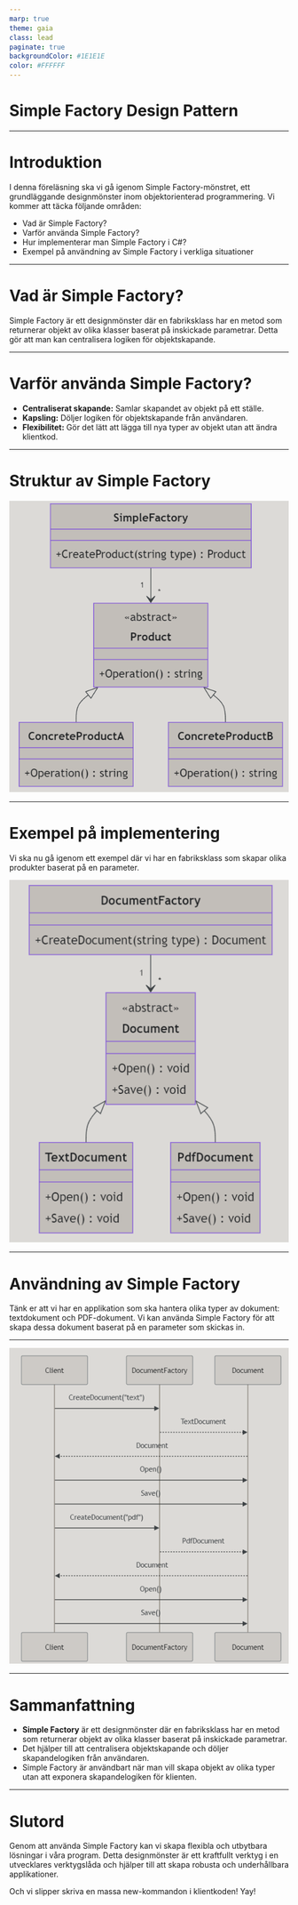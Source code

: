```yaml
---
marp: true
theme: gaia
class: lead
paginate: true
backgroundColor: #1E1E1E
color: #FFFFFF
---
```


# Simple Factory Design Pattern

---

# Introduktion

I denna föreläsning ska vi gå igenom Simple Factory-mönstret, ett grundläggande designmönster inom objektorienterad programmering. Vi kommer att täcka följande områden:

- Vad är Simple Factory?
- Varför använda Simple Factory?
- Hur implementerar man Simple Factory i C#?
- Exempel på användning av Simple Factory i verkliga situationer

---

# Vad är Simple Factory?

Simple Factory är ett designmönster där en fabriksklass har en metod som returnerar objekt av olika klasser baserat på inskickade parametrar. Detta gör att man kan centralisera logiken för objektskapande.

---

# Varför använda Simple Factory?

- **Centraliserat skapande:** Samlar skapandet av objekt på ett ställe.
- **Kapsling:** Döljer logiken för objektskapande från användaren.
- **Flexibilitet:** Gör det lätt att lägga till nya typer av objekt utan att ändra klientkod.

---

# Struktur av Simple Factory

![Simple Favtory](images/02_simple_factory_01.png)

---

# Exempel på implementering

Vi ska nu gå igenom ett exempel där vi har en fabriksklass som skapar olika produkter baserat på en parameter.

![Simple factory](images/02_simple_factory_02.png)

---

# Användning av Simple Factory

Tänk er att vi har en applikation som ska hantera olika typer av dokument: textdokument och PDF-dokument. Vi kan använda Simple Factory för att skapa dessa dokument baserat på en parameter som skickas in.

---

![Simple factory 3](images/02_simple_factory_03.png)

---

# Sammanfattning

- **Simple Factory** är ett designmönster där en fabriksklass har en metod som returnerar objekt av olika klasser baserat på inskickade parametrar.
- Det hjälper till att centralisera objektskapande och döljer skapandelogiken från användaren.
- Simple Factory är användbart när man vill skapa objekt av olika typer utan att exponera skapandelogiken för klienten.

---

# Slutord

Genom att använda Simple Factory kan vi skapa flexibla och utbytbara lösningar i våra program. Detta designmönster är ett kraftfullt verktyg i en utvecklares verktygslåda och hjälper till att skapa robusta och underhållbara applikationer.

Och vi slipper skriva en massa new-kommandon i klientkoden! Yay!